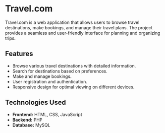 # Travel.com

Travel.com is a web application that allows users to browse travel destinations, make bookings, and manage their travel plans. The project provides a seamless and user-friendly interface for planning and organizing trips.

## Features

- Browse various travel destinations with detailed information.
- Search for destinations based on preferences.
- Make and manage bookings.
- User registration and authentication.
- Responsive design for optimal viewing on different devices.

## Technologies Used

- **Frontend:** HTML, CSS, JavaScript
- **Backend:** PHP
- **Database:** MySQL
